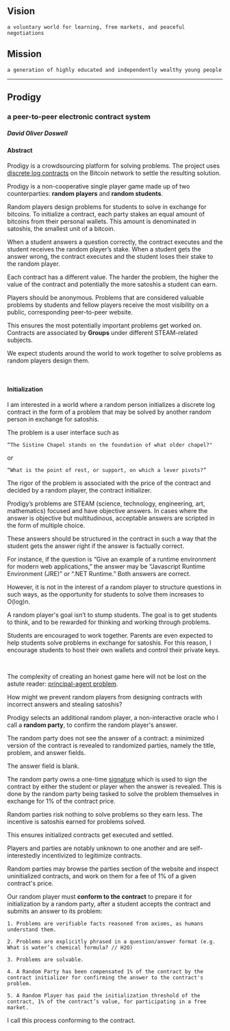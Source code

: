 ## Vision

    a voluntary world for learning, free markets, and peaceful negotiations

## Mission

    a generation of highly educated and independently wealthy young people

<hr>

## Prodigy
### a peer-to-peer electronic contract system

##### David Oliver Doswell

#### Abstract

Prodigy is a crowdsourcing platform for solving problems. The project uses [discrete log contracts](https://adiabat.github.io/dlc.pdf) on the Bitcoin network to settle the resulting solution. 

Prodigy is a non-cooperative single player game made up of two counterparties: **random players** and **random students**.

Random players design problems for students to solve in exchange for bitcoins. To initialize a contract, each party stakes an equal amount of bitcoins from their personal wallets. This amount is denominated in satoshis, the smallest unit of a bitcoin. 

When a student answers a question correctly, the contract executes and the student receives the random player’s stake. When a student gets the answer wrong, the contract executes and the student loses their stake to the random player.

Each contract has a different value. The harder the problem, the higher the value of the contract and potentially the more satoshis a student can earn. 

Players should be anonymous. Problems that are considered valuable problems by students and fellow players receive the most visibility on a public, corresponding peer-to-peer website. 

This ensures the most potentially important problems get worked on. Contracts are associated by **Groups** under different STEAM-related subjects. 

We expect students around the world to work together to solve problems as random players design them.

<br>

#### Initialization

I am interested in a world where a random person initializes a discrete log contract in the form of a problem that may be solved by another random person in exchange for satoshis.

The problem is a user interface such as 

    “The Sistine Chapel stands on the foundation of what older chapel?" 
    
or 

    “What is the point of rest, or support, on which a lever pivots?” 
    

The rigor of the problem is associated with the price of the contract and decided by a random player, the contract initializer.

Prodigy’s problems are STEAM (science, technology, engineering, art, mathematics) focused and have objective answers. In cases where the answer is objective but multitudinous, acceptable answers are scripted in the form of multiple choice.

These answers should be structured in the contract in such a way that the student gets the answer right if the answer is factually correct.

For instance, if the question is “Give an example of a runtime environment for modern web applications,” the answer may be “Javascript Runtime Environment (JRE)” or “.NET Runtime.” Both answers are correct.

However, it is not in the interest of a random player to structure questions in such ways, as the opportunity for students to solve them increases to O(log)n.

A random player's goal isn’t to stump students. The goal is to get students to think, and to be rewarded for thinking and working through problems.

Students are encouraged to work together. Parents are even expected to help students solve problems in exchange for satoshis. For this reason, I encourage students to host their own wallets and control their private keys.

<br>

The complexity of creating an honest game here will not be lost on the astute reader: [principal-agent problem](https://en.wikipedia.org/wiki/Principal–agent_problem).

How might we prevent random players from designing contracts with incorrect answers and stealing satoshis?

Prodigy selects an additional random player, a non-interactive oracle who I call a **random party**, to confirm the random player's answer. 

The random party does not see the answer of a contract: a minimized version of the contract is revealed to randomized parties, namely the title, problem, and answer fields.

The answer field is blank.

The random party owns a one-time [signature](https://en.wikipedia.org/wiki/Digital_signature) which is used to sign the contract by either the student or player when the answer is revealed. This is done by the random party being tasked to solve the problem themselves in exchange for 1% of the contract price.

Random parties risk nothing to solve problems so they earn less. The incentive is satoshis earned for problems solved. 

This ensures initialized contracts get executed and settled.

Players and parties are notably unknown to one another and are self-interestedly incentivized to legitimize contracts. 

Random parties may browse the parties section of the website and inspect uninitialized contracts, and work on them for a fee of 1% of a given contract's price.

Our random player must **conform to the contract** to prepare it for initialization by a random party, after a student accepts the contract and submits an answer to its problem:

    1. Problems are verifiable facts reasoned from axioms, as humans understand them.
  
    2. Problems are explicitly phrased in a question/answer format (e.g. What is water’s chemical formula? // H2O)
    
    3. Problems are solvable.
   
    4. A Random Party has been compensated 1% of the contract by the contract initializer for confirming the answer to the contract's problem.
    
    5. A Random Player has paid the initialization threshold of the contract, 1% of the contract’s value, for participating in a free market.


I call this process conforming to the contract.
